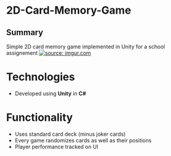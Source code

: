 # 2D-Card-Memory-Game

## Summary

 Simple 2D card memory game implemented in Unity for a school assignement
<a href="https://imgur.com/ml1MLDe"><img src="https://i.imgur.com/ml1MLDe.gif" title="source: imgur.com" /></a>

# Technologies

-   Developed using  **Unity**  in  **C#**

# Functionality

- Uses standard card deck (minus joker cards)
- Every game randomizes cards as well as their positions
- Player performance tracked on UI
<!--stackedit_data:
eyJoaXN0b3J5IjpbLTE0MjU1NzUzNl19
-->